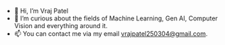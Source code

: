 - 👋 Hi, I’m Vraj Patel
- 👀 I’m curious about the fields of Machine Learning, Gen AI, Computer Vision and everything around it.
- 📫 You can contact me via my email vrajpatel250304@gmail.com.


<!---
Vraj2503/Vraj2503 is a ✨ special ✨ repository because its `README.md` (this file) appears on your GitHub profile.
You can click the Preview link to take a look at your changes.
--->
